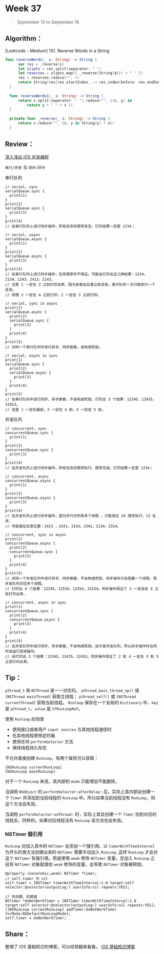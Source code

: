 # Week 37

> September 10 to September 16

## Algorithm：
[Leetcode - Medium] 151. Reverse Words in a String

```swift
func reverseWords(_ s: String) -> String {
      var res = _reverse(s)
      let slipts = res.split(separator: " ")
      let reverses = slipts.map({ _reverse(String($0)) + " " })
      res = reverses.reduce("", +)
      return String(res[res.startIndex ..< res.index(before: res.endIndex)])
  }
  
  func reverseWords1(_ s: String) -> String {
      return s.split(separator: " ").reduce("", {(x, y) in
          return y + " " + x })
  }
  
  private func _reverse(_ s: String) -> String {
      return s.reduce("", {x, y in String(y) + x})
  }
```

## Review：
[深入浅出 iOS 并发编程](https://mp.weixin.qq.com/s/ut98-V-HU_vXz5O3CXFS2w)

`串行/并发` 与 `同步/异步`

串行队列
```
// serial, sync
serialQueue.sync {
  print(1)
}
print(2)
serialQueue.sync {
  print(3)
}
print(4)
// 在串行队列上进行同步操作，所有任务将顺序发生，打印结果一定是 1234；

// serial, async
serialQueue.async {
  print(1)
}
print(2)
serialQueue.async {
  print(3)
}
print(4)
// 在串行队列上进行异步操作，任务顺序并不保证。可能会打印出这几种结果：1234，2134，1243，2413，2143。
// 注意 1 一定在 3 之前打印出来，因为前者在后者之前派发，串行队列一次只能执行一个任务。
// 同理 2 一定在 4 之前打印，2 一定在 3 之前打印。

// serial, sync in async
print(1)
serialQueue.async {
  print(2)
  serialQueue.sync {
    print(3)
  }
  print(4)
}
print(5)
// 对同一个串行队列中进行异步、同步嵌套。会构成死锁。

// serial, async in sync
print(1)
serialQueue.sync {
  print(2)
  serialQueue.async {
    print(3)
  }
  print(4)
}
print(5)
// 在串行队列中进行同步、异步嵌套，不会构成死锁。打印出 3 个结果：12345，12435，12453。
// 这里 1 一定在最前，2 一定在 4 前，4 一定在 5 前。
```

并发队列
```
// concurrent, sync
concurrentQueue.sync {
  print(1)
}
print(2)
concurrentQueue.sync {
  print(3)
}
print(4)
// 在并发队列上进行同步操作，所有任务将顺序执行、顺序完成，打印结果一定是 1234；

// concurrent, async
concurrentQueue.async {
  print(1)
}
print(2)
concurrentQueue.async {
  print(3)
}
print(4)
// 在并发队列上进行异步操作，因为并行对列有多个线程 。只能保证 24 顺序执行，13 乱序，
// 可能插在任意位置：2413 ，2431，2143，2341，2134，2314。

// concurrent, sync in async
print(1)
concurrentQueue.async {
  print(2)
  concurrentQueue.sync {
    print(3)
  }
  print(4)
}
print(5)
// 对同一个并发队列中进行异步、同步嵌套。不会构成死锁，同步操作只会阻塞一个线程，而并发队列对应多个线程。
// 打印出 4 个结果：12345，12534，12354，15234。同步操作保证了 3 一定会在 4 之前打印出来。

// concurrent, async in sync
print(1)
concurrentQueue.sync {
  print(2)
  concurrentQueue.async {
    print(3)
  }
  print(4)
}
print(5)
// 在并发队列中进行同步、异步嵌套，不会构成死锁。由于是并发队列，所以异步操作时也同时会运行其他操作。
// 会打印出 3 个结果：12345，12435，12453。同步操作保证了 2 和 4 一定在 3 和 5 之前打印出来。
```

## Tip：
`pthread_t` 和 `NSThread` 是一一对应的。
`pthread_main_thread_np()` 或 `[NSThread mainThread]` 获取主线程；
`pthread_self()` 或 `[NSThread currentThread]` 获取当前线程。
`Runloop` 保存在一个全局的 `Dictionary` 中，`key` 是 `pthread_t`，`value` 是 `CFRunLoopRef`。

使用 `Runloop` 的场景
- 使用接口或者用户 `input sources` 与其他线程通信时
- 在其他线程使用定时器
- 使用任何 `performSelector` 方法
- 保持线程持久存在

不允许直接创建 `RunLoop`，有两个属性可以获取：
```objc
[NSRunLoop currentRunLoop]
[NSRunLoop mainRunLoop]
```

对于一个 `RunLoop` 来说，其内部的 `mode` 只能增加不能删除。

当调用 `NSObject` 的 `performSelecter:afterDelay:` 后，实际上其内部会创建一个 `Timer` 并添加到当前线程的 `RunLoop` 中。所以如果当前线程没有 `RunLoop`，则这个方法会失效。

当调用 `performSelector:onThread:` 时，实际上其会创建一个 `Timer` 加到对应的线程去，同样的，如果对应线程没有 `RunLoop` 该方法也会失效。

### NSTimer 弱引用
`RunLoop` 对加入其中的 `NSTimer` 会添加一个强引用。以 `timerWithTimeInterval` 为开头的类方法创建出来的 `NSTimer` 需要手动加入 `RunLoop`, 这样 `RunLoop` 才会对这个 `NSTimer` 有强引用。若是使用 `weak` 修饰 `NSTimer` 变量，在加入 `RunLoop` 之前将 `NSTimer` 对象赋值给 `weak` 修饰的变量，会导致 `NSTimer` 对象被释放。

```objc
@property (nonatomic,weak) NSTimer *timer;
// self.timer 为 nil
self.timer = [NSTimer timerWithTimeInterval:1.0 target:self selector:@selector(outputLog:) userInfo:nil repeats:YES];

// 先创建，后赋值
NSTimer *doNotWorkTimer = [NSTimer timerWithTimeInterval:1.0 target:self selector:@selector(outputLog:) userInfo:nil repeats:YES];
[[NSRunLoop currentRunLoop] addTimer:doNotWorkTimer forMode:NSDefaultRunLoopMode];
self.timer = doNotWorkTimer;
```

## Share：

整理了 iOS 基础知识的博客，可以经常翻来看看。
[iOS 基础知识博客](https://github.com/wzshare/TimeChip/blob/master/2018/iOS%20%E5%9F%BA%E7%A1%80%E7%9F%A5%E8%AF%86%E5%8D%9A%E5%AE%A2.md)